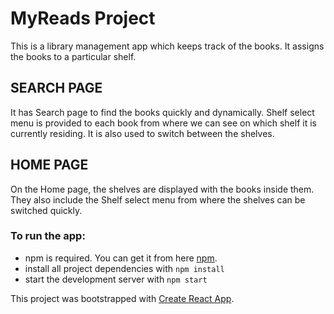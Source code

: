 # MyReads Project

This is a library management app which keeps track of the books. It assigns the books to a particular shelf.

## SEARCH PAGE
It has Search page to find the books quickly and dynamically.
Shelf select menu is provided to each book from where we can see on which shelf it is currently residing. It is also used to switch between the shelves.

## HOME PAGE
On the Home page, the shelves are displayed with the books inside them. They also include the Shelf select menu from where the shelves can be switched quickly. 

### To run the app:

* npm is required. You can get it from here [npm](https://www.npmjs.com/get-npm).
* install all project dependencies with `npm install`
* start the development server with `npm start`

This project was bootstrapped with [Create React App](https://github.com/facebookincubator/create-react-app).
